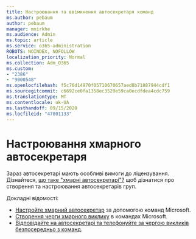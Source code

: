 ```yaml
---
title: Настроювання та ввімкнення автосекретаря команд
ms.author: pebaum
author: pebaum
manager: mnirkhe
ms.audience: Admin
ms.topic: article
ms.service: o365-administration
ROBOTS: NOINDEX, NOFOLLOW
localization_priority: Normal
ms.collection: Adm_O365
ms.custom:
- "2386"
- "9000548"
ms.openlocfilehash: f5c76d14970f05710670657aed8b71887944cdf1
ms.sourcegitcommit: c6692ce0fa1358ec3529e59ca0ecdfdea4cdc759
ms.translationtype: MT
ms.contentlocale: uk-UA
ms.lasthandoff: 09/15/2020
ms.locfileid: "47801133"
---
```

# <a name="set-up-a-cloud-auto-attendant"></a>Настроювання хмарного автосекретаря

Зараз автосекретарі мають особливі вимоги до ліцензування. Дізнайтеся, [що таке "хмарні автосекретарі"?](https://docs.microsoft.com/microsoftteams/what-are-phone-system-auto-attendants) щоб дізнатися про створення та настроювання автосекретарів груп. 

Докладні відомості:

- [Настройте хмарний автосекретар](https://docs.microsoft.com/microsoftteams/create-a-phone-system-auto-attendant) за допомогою команд Microsoft. 
- [Створення черги хмарного виклику](https://docs.microsoft.com/microsoftteams/create-a-phone-system-call-queue) в командах Microsoft. 
- [Відповідайте на автосекретарі та телефонуйте за чергою викликів безпосередньо з команд](https://docs.microsoft.com/microsoftteams/answer-auto-attendant-and-call-queue-calls). 